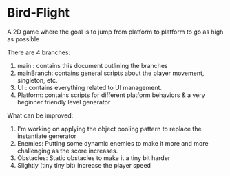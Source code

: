 # Bird-Flight
A 2D game where the goal is to jump from platform to platform to go as high as possible

There are 4 branches:
1. main : contains this document outlining the branches
2. mainBranch: contains general scripts about the player movement, singleton, etc.
3. UI : contains everything related to UI management. 
4. Platform: contains scripts for different platform behaviors & a very beginner friendly level generator


What can be improved:
1. I'm working on applying the object pooling pattern to replace the instantiate generator
2. Enemies: Putting some dynamic enemies to make it more and more challenging as the score increases.
3. Obstacles: Static obstacles to make it a tiny bit harder
4. Slightly (tiny tiny bit) increase the player speed
